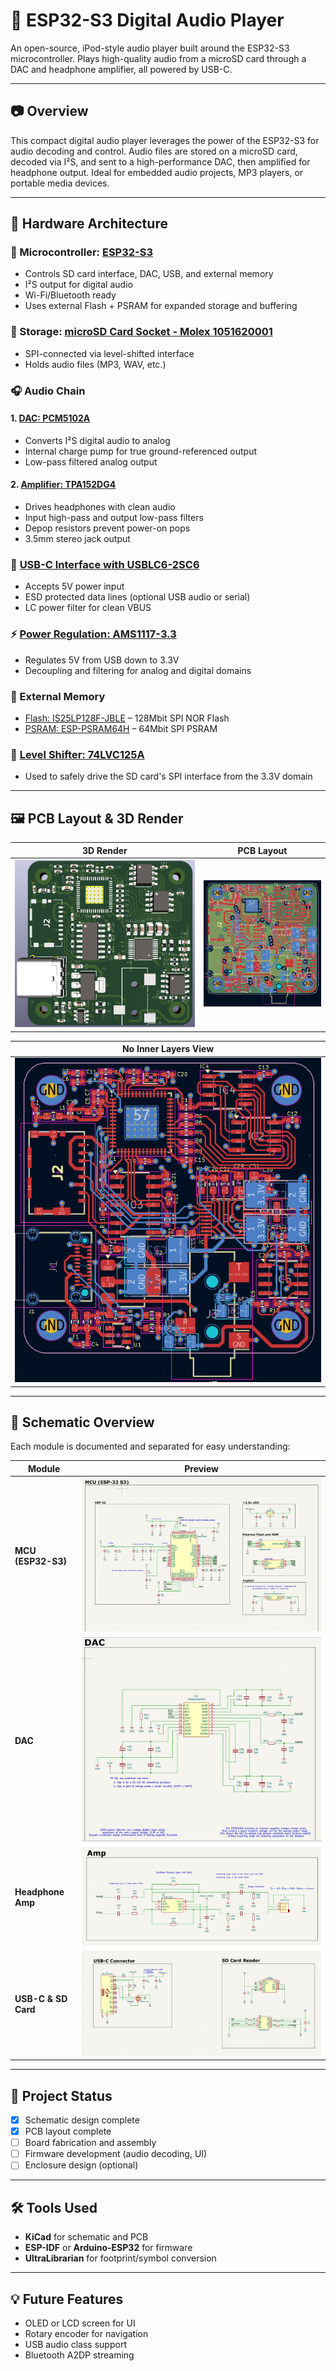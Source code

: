 # 🎵 ESP32-S3 Digital Audio Player

An open-source, iPod-style audio player built around the ESP32-S3 microcontroller. Plays high-quality audio from a microSD card through a DAC and headphone amplifier, all powered by USB-C.

---

## 📷 Overview

This compact digital audio player leverages the power of the ESP32-S3 for audio decoding and control. Audio files are stored on a microSD card, decoded via I²S, and sent to a high-performance DAC, then amplified for headphone output. Ideal for embedded audio projects, MP3 players, or portable media devices.

---

## 🧩 Hardware Architecture

### 🧠 Microcontroller: [ESP32-S3](https://www.espressif.com/sites/default/files/documentation/esp32-s3_datasheet_en.pdf)
- Controls SD card interface, DAC, USB, and external memory
- I²S output for digital audio
- Wi-Fi/Bluetooth ready
- Uses external Flash + PSRAM for expanded storage and buffering

### 💾 Storage: [microSD Card Socket - Molex 1051620001](https://www.molex.com/en-us/products/part-detail/1051620001)
- SPI-connected via level-shifted interface
- Holds audio files (MP3, WAV, etc.)

### 🎧 Audio Chain
#### 1. [DAC: PCM5102A](https://www.ti.com/lit/ds/symlink/pcm5102a.pdf)
- Converts I²S digital audio to analog
- Internal charge pump for true ground-referenced output
- Low-pass filtered analog output

#### 2. [Amplifier: TPA152DG4](https://www.ti.com/lit/ds/symlink/tpa152.pdf)
- Drives headphones with clean audio
- Input high-pass and output low-pass filters
- Depop resistors prevent power-on pops
- 3.5mm stereo jack output

### 🔌 [USB-C Interface with USBLC6-2SC6](https://www.st.com/resource/en/datasheet/usblc6-2sc6.pdf)
- Accepts 5V power input
- ESD protected data lines (optional USB audio or serial)
- LC power filter for clean VBUS

### ⚡ [Power Regulation: AMS1117-3.3](https://www.advanced-monolithic.com/pdf/ds1117.pdf)
- Regulates 5V from USB down to 3.3V
- Decoupling and filtering for analog and digital domains

### 💾 External Memory
- [Flash: IS25LP128F-JBLE](https://www.issi.com/WW/pdf/25LP128F.pdf) – 128Mbit SPI NOR Flash
- [PSRAM: ESP-PSRAM64H](https://www.espressif.com/sites/default/files/documentation/esp-psram64h_datasheet_en.pdf) – 64Mbit SPI PSRAM

### 🔁 [Level Shifter: 74LVC125A](https://assets.nexperia.com/documents/data-sheet/74LVC125A.pdf)
- Used to safely drive the SD card's SPI interface from the 3.3V domain

---

## 🖼️ PCB Layout & 3D Render

| 3D Render | PCB Layout |
|----------|-------------|
| ![3D model](images/3D_model_image.PNG) | ![Full PCB](images/Full_PCB_image.PNG) |

| No Inner Layers View |
|----------------------|
| ![No inner layers](images/PCB_no_inner_layers_image.PNG) |

---

## 📐 Schematic Overview

Each module is documented and separated for easy understanding:

| Module | Preview |
|--------|---------|
| **MCU (ESP32-S3)** | ![MCU](images/MCU_image.PNG) |
| **DAC** | ![DAC](images/DAC_image.PNG) |
| **Headphone Amp** | ![Amp](images/AMP_image.PNG) |
| **USB-C & SD Card** | ![Connectors](images/Connectors_image.PNG) |

---

## 🚧 Project Status

- [x] Schematic design complete  
- [x] PCB layout complete  
- [ ] Board fabrication and assembly  
- [ ] Firmware development (audio decoding, UI)  
- [ ] Enclosure design (optional)

---

## 🛠️ Tools Used

- **KiCad** for schematic and PCB
- **ESP-IDF** or **Arduino-ESP32** for firmware
- **UltraLibrarian** for footprint/symbol conversion

---

## 💡 Future Features

- OLED or LCD screen for UI
- Rotary encoder for navigation
- USB audio class support
- Bluetooth A2DP streaming


